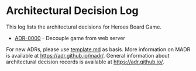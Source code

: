 # Architectural Decision Log

This log lists the architectural decisions for Heroes Board Game.

* [ADR-0000](0000-decouple-game-from-web-server.md) - Decouple game from web server

For new ADRs, please use [template.md](template.md) as basis.
More information on MADR is available at <https://adr.github.io/madr/>.
General information about architectural decision records is available at <https://adr.github.io/>.

